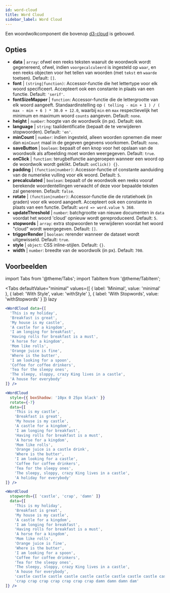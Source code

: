 ```yaml
---
id: word-cloud 
title: Word Cloud
sidebar_label: Word Cloud
---
```


Een woordwolkcomponent die bovenop [d3-cloud](https://github.com/jasondavies/d3-cloud) is gebouwd.

## Opties

* __data__ | `array`: ofwel een reeks teksten waaruit de woordwolk wordt gegenereerd, ofwel, indien `voorgecalculeerd` is ingesteld op `waar`, en een reeks objecten voor het tellen van woorden (met `tekst` en `waarde` toetsen). Default: `[]`.
* __font__ | `(string|function)`: Accessor-functie die het lettertype voor elk woord specificeert. Accepteert ook een constante in plaats van een functie. Default: `'serif'`.
* __fontSizeMapper__ | `function`: Accessor-functie die de lettergrootte van elk woord aangeeft. Standaardinstelling op `( telling - min + 1 ) / ( max - min + 6 ) * 30.0 + 12.0`, waarbij `min` en `max` respectievelijk het minimum en maximum woord `counts` aangeven. Default: `none`.
* __height__ | `number`: hoogte van de woordwolk (in px). Default: `600`.
* __language__ | `string`: taalidentificatie (bepaalt de te verwijderen stopwoorden). Default: `'en'`.
* __minCount__ | `number`: indien ingesteld, alleen woorden opnemen die meer dan `minCount` maal in de gegeven gegevens voorkomen. Default: `none`.
* __saveButton__ | `boolean`: bepaalt of een knop voor het opslaan van de woordwolk als afbeelding moet worden weergegeven. Default: `true`.
* __onClick__ | `function`: terugbelfunctie aangeroepen wanneer een woord op de woordwolk wordt geklikt. Default: `onClick() {}`.
* __padding__ | `(function|number)`: Accessor-functie of constante aanduiding van de numerieke vulling voor elk woord. Default: `5`.
* __precalculated__ | `boolean`: bepaalt of de woordwolk een reeks vooraf berekende woordentellingen verwacht of deze voor bepaalde teksten zal genereren. Default: `false`.
* __rotate__ | `(function|number)`: Accessor-functie die de rotatiehoek (in graden) voor elk woord aangeeft. Accepteert ook een constante in plaats van een functie. Default: `word => word.value % 360`.
* __updateThreshold__ | `number`: batchgrootte van nieuwe documenten in `data` voordat het woord 'cloud' opnieuw wordt gereproduceerd. Default: `5`.
* __stopwords__ | `array`: extra stopwoorden te verwijderen voordat het woord "cloud" wordt weergegeven. Default: `[]`.
* __triggerRender__ | `boolean`: rerender wanneer de dataset wordt uitgewisseld. Default: `true`.
* __style__ | `object`: CSS inline-stijlen. Default: `{}`.
* __width__ | `number`: breedte van de woordwolk (in px). Default: `700`.


## Voorbeelden

import Tabs from '@theme/Tabs';
import TabItem from '@theme/TabItem';

<Tabs
    defaultValue="minimal"
    values={[
        { label: 'Minimal', value: 'minimal' },
        { label: 'With Style', value: 'withStyle' },
        { label: 'With Stopwords', value: 'withStopwords' }
    ]}
    lazy
>

<TabItem value="minimal">

```jsx live
<WordCloud data={[
  'This is my holiday', 
  'Breakfast is great', 
  'My house is my castle', 
  'A castle for a kingdom', 
  'I am longing for breakfast',
  'Having rolls for breakfast is a must',
  'A horse for a kingdom',
  'Mom like rolls',
  'Orange juice is fine',
  'Where is the butter',
  'I am looking for a spoon',
  'Coffee for coffee drinkers',
  'Tea for the sleepy ones',
  'The sleepy, sloppy, crazy King lives in a castle',
  'A house for everybody'
]} />
```
</TabItem>

<TabItem value="withStyle">

```jsx live
<WordCloud 
  style={{ boxShadow: '10px 0 25px black' }}
  rotate={-7}
  data={[
    'This is my castle', 
    'Breakfast is great', 
    'My house is my castle', 
    'A castle for a kingdom', 
    'I am longing for breakfast',
    'Having rolls for breakfast is a must',
    'A horse for a kingdom',
    'Mom like rolls',
    'Orange juice is a castle drink',
    'Where is the butter',
    'I am looking for a castle',
    'Coffee for coffee drinkers',
    'Tea for the sleepy ones',
    'The sleepy, sloppy, crazy King lives in a castle',
    'A holiday for everybody'
]} />
```
</TabItem>

<TabItem value="withStopwords">

```jsx live
<WordCloud 
  stopwords={[ 'castle', 'crap', 'damn' ]}
  data={[
    'This is my holiday', 
    'Breakfast is great', 
    'My house is my castle', 
    'A castle for a kingdom', 
    'I am longing for breakfast',
    'Having rolls for breakfast is a must',
    'A horse for a kingdom',
    'Mom like rolls',
    'Orange juice is fine',
    'Where is the butter',
    'I am looking for a spoon',
    'Coffee for coffee drinkers',
    'Tea for the sleepy ones',
    'The sleepy, sloppy, crazy King lives in a castle',
    'A house for everybody',
    'castle castle castle castle castle castle castle castle castle castle',
    'crap crap crap crap crap crap crap damn damn damn dam'
]} />
```

</TabItem>

</Tabs>
